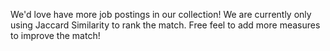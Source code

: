 We'd love have more job postings in our collection! We are currently only using Jaccard Similarity to rank the match. Free feel to add more measures to improve the match! 
